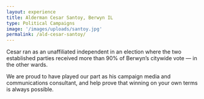 ```yaml
---
layout: experience
title: Alderman Cesar Santoy, Berwyn IL
type: Political Campaigns
image: '/images/uploads/santoy.jpg'
permalink: /ald-cesar-santoy/
---
```


Cesar ran as an unaffiliated independent in an election where the two established parties received more than 90% of Berwyn’s citywide vote — in the other wards.

We are proud to have played our part as his campaign media and communications consultant, and help prove that winning on your own terms is always possible.
